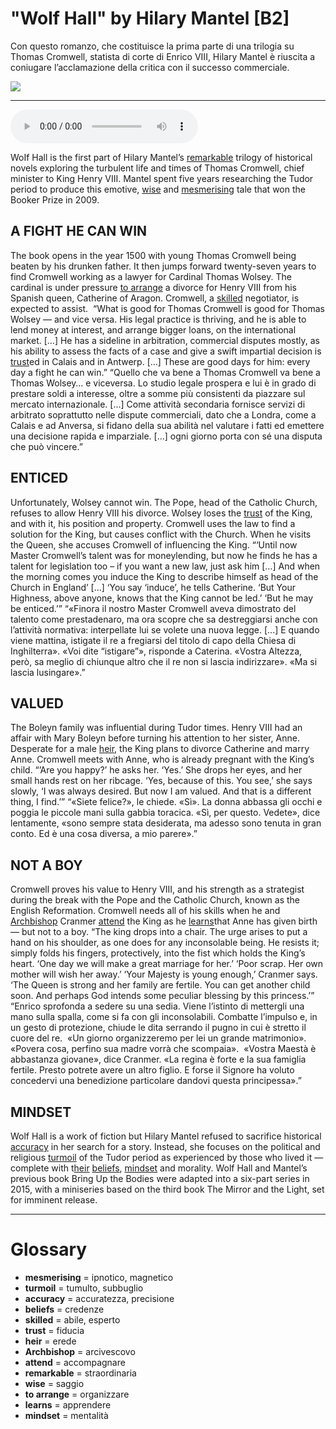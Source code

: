 # "Wolf Hall" by Hilary Mantel   [B2]

Con questo romanzo, che costituisce la prima parte di una trilogia su Thomas Cromwell, statista di corte di Enrico VIII, Hilary Mantel è riuscita a coniugare l’acclamazione della critica con il successo commerciale.

![](Wolf%20Hall%20by%20Hilary%20Mantel.jpg)

--------------

<div>
<audio controls autoplay>
    <source src="https:/raw.githubusercontent.com/dartie/speakup/main/2024-10/Wolf%20Hall%20by%20Hilary%20Mantel.mp3" type="audio/mpeg">
</audio>
</div>


WoIf Hall is the first part of Hilary Mantel’s [remarkable](## "straordinaria") trilogy of historical novels exploring the turbulent life and times of Thomas Cromwell, chief minister to King Henry VIII. Mantel spent five years researching the Tudor period to produce this emotive, [wise](## "saggio") and [mesmerising](## "ipnotico, magnetico") tale that won the Booker Prize in 2009.

## A FIGHT HE CAN WIN
The book opens in the year 1500 with young Thomas Cromwell being beaten by his drunken father. It then jumps forward twenty-seven years to find Cromwell working as a lawyer for Cardinal Thomas Wolsey. The cardinal is under pressure [to arrange](## "organizzare") a divorce for Henry VIII from his Spanish queen, Catherine of Aragon. Cromwell, a [skilled](## "abile, esperto") negotiator, is expected to assist. 
“What is good for Thomas Cromwell is good for Thomas Wolsey — and vice versa. His legal practice is thriving, and he is able to lend money at interest, and arrange bigger loans, on the international market. […] He has a sideline in arbitration, commercial disputes mostly, as his ability to assess the facts of a case and give a swift impartial decision is [trust](## "fiducia")ed in Calais and in Antwerp. […] These are good days for him: every day a fight he can win.”
“Quello che va bene a Thomas Cromwell va bene a Thomas Wolsey… e viceversa. Lo studio legale prospera e lui è in grado di prestare soldi a interesse, oltre a somme più consistenti da piazzare sul mercato internazionale. [...] Come attività secondaria fornisce servizi di arbitrato soprattutto nelle dispute commerciali, dato che a Londra, come a Calais e ad Anversa, si fidano della sua abilità nel valutare i fatti ed emettere una decisione rapida e imparziale. [...] ogni giorno porta con sé una disputa che può vincere.”

## ENTICED 
Unfortunately, Wolsey cannot win. The Pope, head of the Catholic Church, refuses to allow Henry VIII his divorce. Wolsey loses the [trust](## "fiducia") of the King, and with it, his position and property. Cromwell uses the law to find a solution for the King, but causes conflict with the Church. When he visits the Queen, she accuses Cromwell of influencing the King.
“‘Until now Master Cromwell’s talent was for moneylending, but now he finds he has a talent for legislation too – if you want a new law, just ask him […] And when the morning comes you induce the King to describe himself as head of the Church in England’ […]
‘You say ‘induce’, he tells Catherine. ‘But Your Highness, above anyone, knows that the King cannot be led.’
‘But he may be enticed.’”
“«Finora il nostro Master Cromwell aveva dimostrato del talento come prestadenaro, ma ora scopre che sa destreggiarsi anche con l’attività normativa: interpellate lui se volete una nuova legge. [...] E quando viene mattina, istigate il re a fregiarsi del titolo di capo della Chiesa di Inghilterra».
«Voi dite “istigare”», risponde a Caterina. «Vostra Altezza, però, sa meglio di chiunque altro che il re non si lascia indirizzare».
«Ma si lascia lusingare».”

## VALUED
The Boleyn family was influential during Tudor times. Henry VIII had an affair with Mary Boleyn before turning his attention to her sister, Anne. Desperate for a male [heir](## "erede"), the King plans to divorce Catherine and marry Anne. Cromwell meets with Anne, who is already pregnant with the King’s child.
“’Are you happy?’ he asks her.
‘Yes.’ She drops her eyes, and her small hands rest on her ribcage. ‘Yes, because of this. You see,’ she says slowly, ‘I was always desired. But now I am valued. And that is a different thing, I find.’”
“«Siete felice?», le chiede.
«Sì». La donna abbassa gli occhi e poggia le piccole mani sulla gabbia toracica. «Sì, per questo. Vedete», dice lentamente, «sono sempre stata desiderata, ma adesso sono tenuta in gran conto. Ed è una cosa diversa, a mio parere».”

## NOT A BOY
Cromwell proves his value to Henry VIII, and his strength as a strategist during the break with the Pope and the Catholic Church, known as the English Reformation. Cromwell needs all of his skills when he and [Archbishop](## "arcivescovo") Cranmer [attend](## "accompagnare") the King as he [learns](## "apprendere")that Anne has given birth — but not to a boy.
“The king drops into a chair. The urge arises to put a hand on his shoulder, as one does for any inconsolable being. He resists it; simply folds his fingers, protectively, into the fist which holds the King’s heart. ‘One day we will make a great marriage for her.’
‘Poor scrap. Her own mother will wish her away.’
‘Your Majesty is young enough,’ Cranmer says. ‘The Queen is strong and her family are fertile. You can get another child soon. And perhaps God intends some peculiar blessing by this princess.’”
“Enrico sprofonda a sedere su una sedia. Viene l’istinto di mettergli una mano sulla spalla, come si fa con gli inconsolabili. Combatte l’impulso e, in un gesto di protezione, chiude le dita serrando il pugno in cui è stretto il cuore del re. 
«Un giorno organizzeremo per lei un grande matrimonio».
«Povera cosa, perfino sua madre vorrà che scompaia».
 «Vostra Maestà è abbastanza giovane», dice Cranmer. «La regina è forte e la sua famiglia fertile. Presto potrete avere un altro figlio. E forse il Signore ha voluto concedervi una benedizione particolare dandovi questa principessa».”

## MINDSET
Wolf Hall is a work of fiction but Hilary Mantel refused to sacrifice historical [accuracy](## "accuratezza, precisione") in her search for a story. Instead, she focuses on the political and religious [turmoil](## "tumulto, subbuglio") of the Tudor period as experienced by those who lived it — complete with t[heir](## "erede") [beliefs](## "credenze"), [mindset](## "mentalità") and morality. Wolf Hall and Mantel’s previous book Bring Up the Bodies were adapted into a six-part series in 2015, with a miniseries based on the third book The Mirror and the Light, set for imminent release. 

--------------

<div style = "display:block; clear:both; page-break-after:always;"></div>

# Glossary
* **mesmerising** = ipnotico, magnetico
* **turmoil** = tumulto, subbuglio
* **accuracy** = accuratezza, precisione
* **beliefs** = credenze
* **skilled** = abile, esperto
* **trust** = fiducia
* **heir** = erede
* **Archbishop** = arcivescovo
* **attend** = accompagnare
* **remarkable** = straordinaria
* **wise** = saggio
* **to arrange** = organizzare
* **learns** = apprendere
* **mindset** = mentalità
